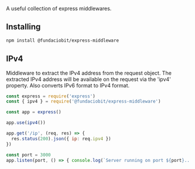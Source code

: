 A useful collection of express middlewares.

## Installing

```bash
npm install @fundaciobit/express-middleware
```

## IPv4
Middleware to extract the IPv4 address from the request object. The extracted IPv4 address will be available on the request via the 'ipv4' property. Also converts IPv6 format to IPv4 format.

```js
const express = require('express')
const { ipv4 } = require('@fundaciobit/express-middleware')

const app = express()

app.use(ipv4())

app.get('/ip', (req, res) => {
  res.status(200).json({ ip: req.ipv4 })
})

const port = 3000
app.listen(port, () => { console.log(`Server running on port ${port}...`) })

```